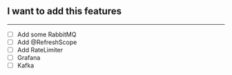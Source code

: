 ## I want to add this features

---
- [ ] Add some RabbitMQ
- [ ] Add @RefreshScope
- [ ] Add RateLimiter
- [ ] Grafana
- [ ] Kafka